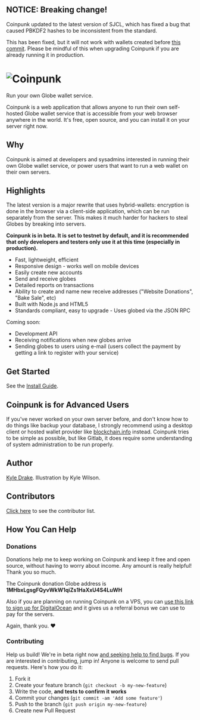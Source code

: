 ## NOTICE: Breaking change!

Coinpunk updated to the latest version of SJCL, which has fixed a bug that caused PBKDF2 hashes to be inconsistent from the standard.

This has been fixed, but it will not work with wallets created before [this commit](https://github.com/kyledrake/coinpunk/commit/26fc0ebec6ff89d2bc3ad49c9e490cf66d331844). Please be mindful of this when upgrading Coinpunk if you are already running it in production.

# ![Coinpunk](http://i.imgur.com/m1diPkP.png)

Run your own Globe wallet service.

Coinpunk is a web application that allows anyone to run their own self-hosted Globe wallet service that is accessible from your web browser anywhere in the world. It's free, open source, and you can install it on your server right now.

## Why

Coinpunk is aimed at developers and sysadmins interested in running their own Globe wallet service, or power users that want to run a web wallet on their own servers.

## Highlights

The latest version is a major rewrite that uses hybrid-wallets: encryption is done in the browser via a client-side application, which can be run separately from the server. This makes it much harder for hackers to steal Globes by breaking into servers.

**Coinpunk is in beta. It is set to testnet by default, and it is recommended that only developers and testers only use it at this time (especially in production).**

* Fast, lightweight, efficient
* Responsive design - works well on mobile devices
* Easily create new accounts
* Send and receive globes
* Detailed reports on transactions
* Ability to create and name new receive addresses ("Website Donations", "Bake Sale", etc)
* Built with Node.js and HTML5
* Standards compliant, easy to upgrade - Uses globed via the JSON RPC

Coming soon:

* Development API
* Receiving notifications when new globes arrive
* Sending globes to users using e-mail (users collect the payment by getting a link to register with your service)

## Get Started

See the [Install Guide](https://github.com/kyledrake/coinpunk/blob/master/docs/INSTALL.md).

## Coinpunk is for Advanced Users

If you've never worked on your own server before, and don't know how to do things like backup your database, I strongly recommend using a desktop client or hosted wallet provider like [blockchain.info](http://blockchain.info) instead. Coinpunk tries to be simple as possible, but like Gitlab, it does require some understanding of system administration to be run properly.

## Author

[Kyle Drake](http://kyledrake.net). Illustration by Kyle Wilson.

## Contributors

[Click here](https://github.com/kyledrake/coinpunk/graphs/contributors) to see the contributor list.

## How You Can Help

### Donations

Donations help me to keep working on Coinpunk and keep it free and open source, without having to worry about income. Any amount is really helpful! Thank you so much.

The Coinpunk donation Globe address is **1MHbxLgsgFQyvWkW1qiZs1HaXxU4S4LuWH**

Also if you are planning on running Coinpunk on a VPS, you can [use this link to sign up for DigitalOcean](https://www.digitalocean.com/?refcode=4be99ecc05b4) and it gives us a referral bonus we can use to pay for the servers.

Again, thank you. :heart:

### Contributing

Help us build! We're in beta right now [and seeking help to find bugs](http://coinpunk.org/beta.html). If you are interested in contributing, jump in! Anyone is welcome to send pull requests. Here's how you do it:

1. Fork it
2. Create your feature branch (`git checkout -b my-new-feature`)
3. Write the code, **and tests to confirm it works**
4. Commit your changes (`git commit -am 'Add some feature'`)
5. Push to the branch (`git push origin my-new-feature`)
6. Create new Pull Request
